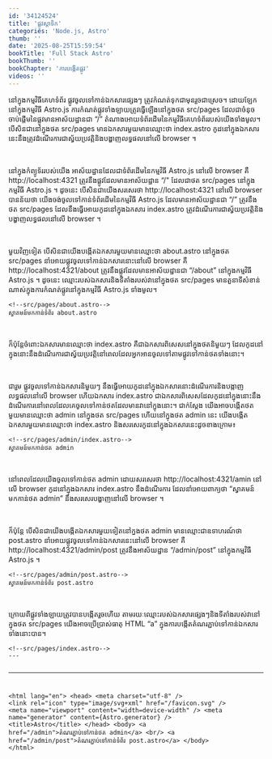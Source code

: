 ```yaml
---
id: '34124524'
title: 'ផ្លូវ​ស្តាទិក'
categories: 'Node.js, Astro'
thumb: ''
date: '2025-08-25T15:59:54'
bookTitle: 'Full Stack Astro'
bookThumb: ''
bookChapter: 'ការបង្កើត​ផ្លូវ'
videos: ''
---
```

<p>នៅ​ក្នុង​កម្មវិធី​គេហទំព័រ ផ្លូវ​ចូល​ទៅ​កាន់​ឯកសារ​ផ្សេងៗ ត្រូវ​កំណត់​ទុក​ជាមុន​រួច​ជា​ស្រេច។ ដោយឡែក នៅ​ក្នុង​កម្មវិធី Astro.js ការកំណត់​ផ្លូវ​ទាំងឡាយ​ត្រូវ​ធ្វើ​ឡើង​នៅ​ក្នុងថត src/pages ដែល​ជា​ចំនុច​ចាប់ផ្តើម​​នៃ​ផ្លូវមាន​អាស័យដ្ឋាន​ជា “/” តំណាង​អោយ​ទំព័រ​ដើម​នៃ​កម្មវិធី​គេហទំព័រ​របស់​យើងទាំងមូល​​។ បើ​សិន​ជា​នៅ​ក្នុង​ថត src/pages មាន​ឯកសារ​មួយ​មាន​ឈ្មោះ​ថា index.astro កូដ​នៅ​ក្នុង​ឯកសារ​នេះ​នឹង​ត្រូវ​ដំណើរការ​ជា​ស្វ័យប្រវត្តិនិង​បង្ហាញ​លទ្ធផល​នៅ​លើ​ browser ។&nbsp;</p><p>&nbsp;</p><p>នៅ​ក្នុង​កំព្យូទ័រ​របស់​យើង អាស័យដ្ឋាន​ដែល​ជា​ទំព័រដើម​នៃ​កម្មវិធី Astro.js នៅ​លើ browser គឺ http://localhost:4321 ត្រូវ​នឹង​ផ្លូវ​ដែល​មាន​អាស័យដ្ឋាន “/" ដែល​ជា​ថត src/pages នៅ​ក្នុង​​កម្មវិធី Astro.js ។ ដូចនេះ បើ​សិន​ជា​យើង​សរសេរ​ថា http://localhost:4321​ នៅ​លើ browser បាន​ន័យ​ថា យើង​ចង់​ចូល​ទៅ​កាន់​ទំព័រ​ដើម​នៃ​កម្មវិធី Astro.js ដែល​មាន​អាស័យដ្ឋាន​ជា “/” ត្រូវ​នឹង​ថត src/pages ដែល​នឹង​ធ្វើ​អោយ​កូដ​នៅ​ក្នុង​​ឯកសារ index.astro ត្រូវ​ដំណើរការ​ជា​ស្វ័យប្រវត្តិ​និង​បង្ហាញលទ្ធផល​នៅ​លើ​ browser ។</p><p>&nbsp;</p><p>មួយវិញទៀត បើ​សិន​ជា​យើង​បង្កើត​ឯកសារ​មួយ​មាន​ឈ្មោះ​ថា about.astro នៅ​ក្នុងថត src/pages នាំ​អោយ​ផ្លូវ​ចូល​ទៅកាន់​ឯកសារ​នោះ​នៅ​លើ browser គឺ http://localhost:4321/about ​​​​​​​​​​​​​​ត្រូវនឹង​ផ្លូវ​ដែល​មាន​អាស័យដ្ឋាន​ជា “/about” នៅ​ក្នុង​កម្មវិធី Astro.js ។ ដូចនេះ​ ឈ្មោះ​របស់​ឯកសារ​និង​ទីតាំង​របស់​វា​នៅ​ក្នុង​ថត src/pages មាន​តួនាទី​សំខាន់​ណាស់​ក្នុង​ការកំណត់ផ្លូវ​នៅ​ក្នុង​កម្មវិធី Astro.js ទាំងមូល។&nbsp;</p><pre><code class="svelte">&lt;!--src/pages/about.astro--&gt;
ស្វាគមន៍​មក​កាន់​ទំព័រ about.astro</code></pre><p>&nbsp;</p><p>ក៏ប៉ុន្តែ​ចំពោះ​ឯកសារមាន​ឈ្មោះ​ថា index.astro គឺ​ជា​ឯកសារ​ពិសេសនៅ​ក្នុង​ថត​និមួយ​ៗ ដែល​កូដ​នៅ​ក្នុង​នោះ​នឹង​ដំណើរការ​ជា​ស្វ័យប្រវត្តិ​នៅ​ពេលដែល​អ្នក​អាន​ចូល​​ទៅ​តាម​ផ្លូវ​ទៅ​កាន់​ថត​ទាំងនោះ​។&nbsp;</p><p>&nbsp;</p><p>ជារួម ផ្លូវ​ចូល​ទៅកាន់ឯកសារ​និមួយ​ៗ នឹង​ធ្វើ​អោយ​កូដ​នៅ​ក្នុង​ឯកសារនោះ​ដំណើរការ​និង​បង្កាញ​លទ្ធផល​នៅ​លើ​ browser ហើយ​ឯកសារ index.astro ជា​ឯកសារ​ពិសេស​ដែល​កូដ​នៅ​ក្នុង​នោះ​នឹង​ដំណើរការ​នៅ​ពេល​ដែលគេ​​ចូល​ទៅ​កាន់​ថត​ដែល​មាន​វា​នៅ​ក្នុង​នោះ​។ ជាក់ស្តែង យើង​អាច​បង្កើត​ថត​មួយ​មាន​ឈ្មោះ​ថា admin នៅ​ក្នុង​ថត src/pages ហើយនៅ​ក្នុង​ថត admin នេះ​ យើង​បង្កើត​ឯកសារ​មួយ​មាន​ឈ្មោះ​ថា index.astro និង​សរសេរ​កូដ​នៅ​ក្នុង​ឯកសារ​នេះ​ដូច​ខាង​ក្រោម​៖</p><pre><code class="svelte">&lt;!--src/pages/admin/index.astro--&gt;
ស្វាគមន៍​មក​កាន់​ថត admin</code></pre><p>&nbsp;</p><p>នៅ​ពេល​ដែល​យើង​ចូល​ទៅ​កាន់​ថត admin ដោយ​សរសេរ​ថា http://localhost:4321/amin នៅ​លើ browser កូដ​នៅ​ក្នុង​ឯកសារ index.astro នឹង​ដំណើរការ​ ដែល​នាំ​អោយ​ពាក្យ​ថា “ស្វាគមន៍​​​​​​​​មកកាន់ថត admin” នឹង​សរសេរ​បង្ហាញ​នៅ​លើ browser ។</p><p>&nbsp;</p><p>ក៏ប៉ុន្តែ បើ​សិន​ជា​យើង​បង្កើត​ឯកសារ​មួយទៀតនៅ​ក្នង​ថត admin មាន​ឈ្មោះ​ជា​ឧទាហរណ៍​ថា post.astro នាំអោយ​​ផ្លូវ​ចូល​ទៅ​កាន់​ឯកសារ​នេះ​នៅ​លើ browser គឺ http://localhost:4321/admin/post ត្រូវ​នឹង​អាស័យដ្ឋាន “/admin/post” នៅ​ក្នុង​កម្មវិធី Astro.js ។</p><pre><code class="svelte">&lt;!--src/pages/admin/post.astro--&gt;
​​​​​ស្វាគមន៍មក​កាន់​ទំព័រ post.astro</code></pre><p>&nbsp;</p><p>ក្រោយ​ពី​ផ្លូវ​ទាំងឡាយ​ត្រូវ​បាន​បង្កើត​រួចហើយ តាម​រយៈ​ឈ្មោះ​របស់​ឯកសារ​ផ្សេង​ៗ​​និង​ទីតាំង​របស់​វា​នៅ​ក្នុង​ថត src/pages យើង​អាច​ប្រើប្រាស់​ធាតុ HTML “a” ក្នុង​ការបង្កើត​តំណរ​ភ្ជាប់​ទៅ​កាន់​ឯកសារ​ទាំងនោះ​បាន។</p><pre><code class="svelte">&lt;!--src/pages/index.astro--&gt;
---

---

&lt;html lang="en"&gt;
	&lt;head&gt;
		&lt;meta charset="utf-8" /&gt;
		&lt;link rel="icon" type="image/svg+xml" href="/favicon.svg" /&gt;
		&lt;meta name="viewport" content="width=device-width" /&gt;
		&lt;meta name="generator" content={Astro.generator} /&gt;
		&lt;title&gt;Astro&lt;/title&gt;
	&lt;/head&gt;
	&lt;body&gt;
		&lt;a href="/admin"&gt;តំណរ​ភ្ជាប់​ទៅ​កាន់​ថត admin&lt;/a&gt;
		&lt;br/&gt;
		&lt;a href="/admin/post"&gt;តំណរ​ភ្ជាប់​ទៅ​កាន់​ទំព័រ post.astro&lt;/a&gt;
	&lt;/body&gt;
&lt;/html&gt;</code></pre>